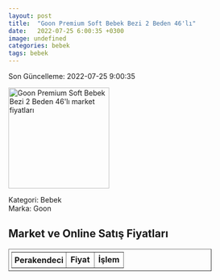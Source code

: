 ```yaml
---
layout: post
title:  "Goon Premium Soft Bebek Bezi 2 Beden 46'lı"
date:   2022-07-25 6:00:35 +0300
image: undefined
categories: bebek
tags: bebek
---
```


Son Güncelleme: 2022-07-25 9:00:35

<img src="undefined" width="200" alt="Goon Premium Soft Bebek Bezi 2 Beden 46'lı market fiyatları" />

Kategori: Bebek
<br />
Marka: Goon

<h2>Market ve Online Satış Fiyatları</h2>

<table border="1" style="padding: 5px;width:80%;">
  <tr>
    <td style="padding: 5px;"><strong>Perakendeci</strong></td>
    <td><strong>Fiyat</strong></td>
    <td><strong>İşlem</strong></td>
  </tr>
  
</table>
